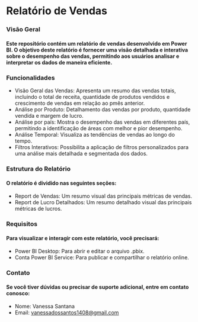# Relatório de Vendas

### Visão Geral

#### Este repositório contém um relatório de vendas desenvolvido em Power BI. O objetivo deste relatório é fornecer uma visão detalhada e interativa sobre o desempenho das vendas, permitindo aos usuários analisar e interpretar os dados de maneira eficiente.

### Funcionalidades

* Visão Geral das Vendas: Apresenta um resumo das vendas totais, incluindo o total de receita, quantidade de produtos vendidos e crescimento de vendas em relação ao pmês anterior.
* Análise por Produto: Detalhamento das vendas por produto, quantidade vendida e margem de lucro.
* Análise por país: Mostra o desempenho das vendas em diferentes país, permitindo a identificação de áreas com melhor e pior desempenho.
* Análise Temporal: Visualiza as tendências de vendas ao longo do tempo.
* Filtros Interativos: Possibilita a aplicação de filtros personalizados para uma análise mais detalhada e segmentada dos dados.

### Estrutura do Relatório

#### O relatório é dividido nas seguintes seções:

* Report de Vendas: Um resumo visual das principais métricas de vendas.
* Report de Lucro Detalhados: Um resumo detalhado visual das principais métricas de lucros.

### Requisitos

#### Para visualizar e interagir com este relatório, você precisará:

* Power BI Desktop: Para abrir e editar o arquivo .pbix.
* Conta Power BI Service: Para publicar e compartilhar o relatório online.

### Contato

#### Se você tiver dúvidas ou precisar de suporte adicional, entre em contato conosco:

* Nome: Vanessa Santana
* Email: vanessadossantos1408@gmail.com

